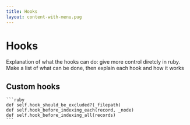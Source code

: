```yaml
---
title: Hooks
layout: content-with-menu.pug
---
```


# Hooks

Explanation of what the hooks can do: give more control diretcly in ruby. Make
a list of what can be done, then explain each hook and how it works




## Custom hooks


    ```ruby
    def self.hook_should_be_excluded?(_filepath)
    def self.hook_before_indexing_each(record, _node)
    def self.hook_before_indexing_all(records)
    ```

